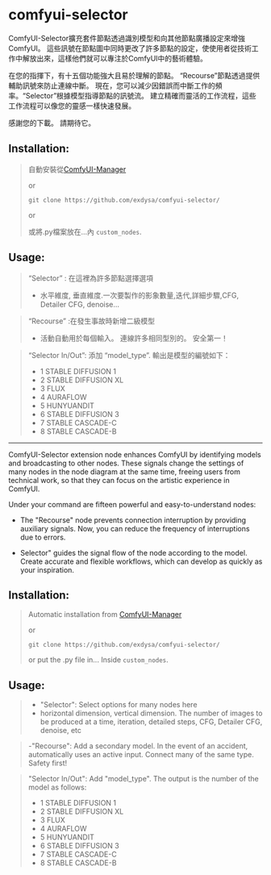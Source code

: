 # comfyui-selector

>
ComfyUI-Selector擴充套件節點透過識別模型和向其他節點廣播設定來增強ComfyUI。 這些訊號在節點圖中同時更改了許多節點的設定，使使用者從技術工作中解放出來，這樣他們就可以專注於ComfyUI中的藝術體驗。

在您的指揮下，有十五個功能強大且易於理解的節點。 “Recourse”節點透過提供輔助訊號來防止連線中斷。 現在，您可以減少因錯誤而中斷工作的頻率。“Selector”根據模型指導節點的訊號流。 建立精確而靈活的工作流程，這些工作流程可以像您的靈感一樣快速發展。

感謝您的下載。 請期待它。

## Installation:
> 自動安裝從[ComfyUI-Manager](https://github.com/ltdrdata/ComfyUI-Manager)
>
> or
>
>  ```git clone https://github.com/exdysa/comfyui-selector/```
>
> or
>
> 或將.py檔案放在...內 `custom_nodes`.

## Usage:

> “Selector” : 在這裡為許多節點選擇選項
> - 水平維度,  垂直維度.一次要製作的影象數量,迭代,詳細步驟,CFG, Detailer CFG, denoise...

> “Recourse” :在發生事故時新增二級模型
> - 活動自動用於每個輸入。 連線許多相同型別的。 安全第一！

> “Selector In/Out”: 添加 “model_type”. 輸出是模型的編號如下：
> - 1 STABLE DIFFUSION 1
> - 2 STABLE DIFFUSION XL
> - 3 FLUX
> - 4 AURAFLOW
> - 5 HUNYUANDIT
> - 6 STABLE DIFFUSION 3
> - 7 STABLE CASCADE-C
> - 8 STABLE CASCADE-B

<hr>
ComfyUI-Selector extension node enhances ComfyUI by identifying models and broadcasting to other nodes. These signals change the settings of many nodes in the node diagram at the same time, freeing users from technical work, so that they can focus on the artistic experience in ComfyUI.

Under your command are fifteen powerful and easy-to-understand nodes:

- The "Recourse" node prevents connection interruption by providing auxiliary signals. Now, you can reduce the frequency of interruptions due to errors.

- Selector" guides the signal flow of the node according to the model. Create accurate and flexible workflows, which can develop as quickly as your inspiration.

 ## Installation:
 > Automatic installation from [ComfyUI-Manager](https://github.com/ltdrdata/ComfyUI-Manager)
 >
 > or
 >
 > ```git clone https://github.com/exdysa/comfyui-selector/```
 >
 > or
 > put the .py file in... Inside `custom_nodes`.

 ## Usage:

 > - "Selector": Select options for many nodes here
 > - horizontal dimension, vertical dimension. The number of images to be produced at a time, iteration, detailed steps, CFG, Detailer CFG, denoise, etc

 > -"Recourse": Add a secondary model.
 > In the event of an accident, automatically uses an active input. Connect many of the same type. Safety first!

> "Selector In/Out": Add "model_type". The output is the number of the model as follows:
> - 1 STABLE DIFFUSION 1
> - 2 STABLE DIFFUSION XL
> - 3 FLUX
> - 4 AURAFLOW
> - 5 HUNYUANDIT
> - 6 STABLE DIFFUSION 3
> - 7 STABLE CASCADE-C
> - 8 STABLE CASCADE-B


